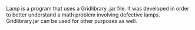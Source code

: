 Lamp is a program that uses a Gridlibrary .jar file. It was developed in order to better understand a math problem involving defective lamps.
 Gridlibrary.jar can be used for other purposes as well.
